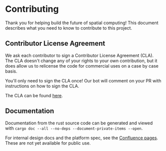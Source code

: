# Contributing

Thank you for helping build the future of spatial computing! This document describes
what you need to know to contribute to this project.


## Contributor License Agreement

We ask each contributor to sign a Contributor License Agreement (CLA). The CLA doesn't
change any of your rights to your own contribution, but it does allow us to relicense
the code for commercial uses on a case by case basis.

You'll only need to sign the CLA once! Our bot will comment on your PR with instructions
on how to sign the CLA.

The CLA can be found [here][CLA].


## Documentation

Documentation from the rust source code can be generated and viewed with
`cargo doc --all --no-deps --document-private-items --open`.

For internal design docs and the platform spec, see the [Confluence pages][confluence].
These are not yet available for public use.

[confluence]: https://teleportal.atlassian.net/wiki/spaces/ENG/pages/33528/Platform+v3
[CLA]: CLA.md
